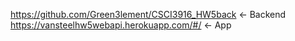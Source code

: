 https://github.com/Green3lement/CSCI3916_HW5back <- Backend
https://vansteelhw5webapi.herokuapp.com/#/ <- App
